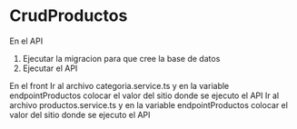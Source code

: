 # CrudProductos
En el API
1. Ejecutar la migracion para que cree la base de datos
2. Ejecutar el API

En el front 
Ir al archivo categoria.service.ts y en la variable endpointProductos colocar el valor del sitio donde se ejecuto el API
Ir al archivo productos.service.ts y en la variable endpointProductos colocar el valor del sitio donde se ejecuto el API
